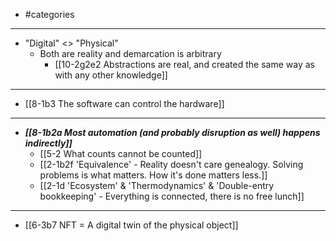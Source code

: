 - #categories
---
- "Digital" <> "Physical"
  - Both are reality and demarcation is arbitrary
    - [[10-2g2e2 Abstractions are real, and created the same way as with any other knowledge]]
---
- [[8-1b3 The software can control the hardware]]
---
- ***[[8-1b2a Most automation (and probably disruption as well) happens indirectly]]***
  - [[5-2 What counts cannot be counted]]
  - [[2-1b2f 'Equivalence' - Reality doesn't care genealogy. Solving problems is what matters. How it's done matters less.]]
  - [[2-1d 'Ecosystem' & 'Thermodynamics' & 'Double-entry bookkeeping' - Everything is connected, there is no free lunch]]
---
- [[6-3b7 NFT = A digital twin of the physical object]]

